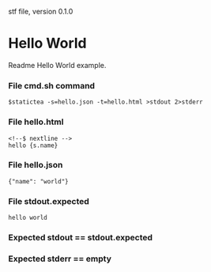 stf file, version 0.1.0

# Hello World

Readme Hello World example.

### File cmd.sh command

~~~
$statictea -s=hello.json -t=hello.html >stdout 2>stderr
~~~

### File hello.html

~~~
<!--$ nextline -->
hello {s.name}
~~~

### File hello.json

~~~
{"name": "world"}
~~~

### File stdout.expected

~~~
hello world
~~~

### Expected stdout == stdout.expected
### Expected stderr == empty

